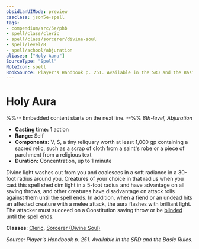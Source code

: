 ```yaml
---
obsidianUIMode: preview
cssclass: json5e-spell
tags:
- compendium/src/5e/phb
- spell/class/cleric
- spell/class/sorcerer/divine-soul
- spell/level/8
- spell/school/abjuration
aliases: ["Holy Aura"]
SourceType: "Spell"
NoteIcon: spell
BookSource: Player's Handbook p. 251. Available in the SRD and the Basic Rules.
---
```

# Holy Aura
%%-- Embedded content starts on the next line. --%%
*8th-level, Abjuration*  

- **Casting time:** 1 action
- **Range:** Self
- **Components:** V, S, a tiny reliquary worth at least 1,000 gp containing a sacred relic, such as a scrap of cloth from a saint's robe or a piece of parchment from a religious text
- **Duration:** Concentration, up to 1 minute

Divine light washes out from you and coalesces in a soft radiance in a 30-foot radius around you. Creatures of your choice in that radius when you cast this spell shed dim light in a 5-foot radius and have advantage on all saving throws, and other creatures have disadvantage on attack rolls against them until the spell ends. In addition, when a fiend or an undead hits an affected creature with a melee attack, the aura flashes with brilliant light. The attacker must succeed on a Constitution saving throw or be [blinded](/2-Mechanics/CLI/rules/conditions.md#blinded) until the spell ends.

**Classes**: [Cleric](/2-Mechanics/CLI/classes/cleric.md), [Sorcerer (Divine Soul)](/2-Mechanics/CLI/classes/sorcerer-divine-soul-xge.md)

*Source: Player's Handbook p. 251. Available in the SRD and the Basic Rules.*